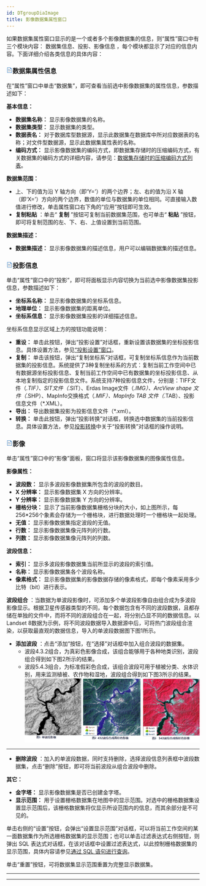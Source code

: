 ```yaml
---
id: DTgroupDiaImage
title: 影像数据集属性窗口  
---  
```

如果数据集属性窗口显示的是一个或者多个影像数据集的信息，则“属性”窗口中有三个模块内容： 数据集信息、投影、影像信息
，每个模块都显示了对应的信息内容。下面详细介绍各类信息的具体内容：

### ![](../../img/read.gif)数据集属性信息

在“属性”窗口中单击“数据集”，即可查看当前选中影像数据集的属性信息，参数描述如下：

**基本信息：**

  * **数据集名称：** 显示影像数据集的名称。
  * **数据集类型：** 显示数据集的类型。
  * **数据表名：** 对于数据库型数据源，显示此数据集在数据库中所对应数据表的名称；对文件型数据源，显示此数据集属性表的名称。
  * **编码方式：** 显示影像数据集的编码方式，即数据集存储时的压缩编码方式，有关数据集的编码方式的详细内容，请参见：[数据集存储时的压缩编码方式列表](EncodeType.html)。

**数据集范围：**

  * 上、下的值为沿 Y 轴方向（即‘Y=’）的两个边界；左、右的值为沿 X 轴（即‘X=’）方向的两个边界，数值的单位与数据集的单位相同。可直接输入数值进行修改，单击属性窗口右下角的“应用”按钮即可生效。
  * **复制粘贴** ：单击“ **复制** ”按钮可复制当前数据集范围，也可单击“ **粘贴** ”按钮，即可将复制范围的左、下、右、上值设置到当前范围。

**数据集描述：**

  * **数据集描述：** 显示影像数据集的描述信息，用户可以编辑数据集的描述信息。

### ![](../../img/read.gif)投影信息

单击“属性”窗口中的“投影”，即可将面板显示内容切换为当前选中影像数据集投影信息，参数描述如下：

  * **坐标系名称：** 显示影像数据集的坐标系信息。
  * **地理单位：** 显示影像数据集的距离单位。
  * **坐标系信息：** 显示影像数据集投影的详细描述信息。

坐标系信息显示区域上方的按钮功能说明：

  * **重设：** 单击此按钮，弹出“投影设置”对话框，重新设置该数据集的坐标投影信息。具体设置方法，参见[“投影设置”窗口](../Projection/PrjCoordSysSettingWin.html)。 
  * **复制：** 单击该按钮，弹出“复制坐标系”对话框，可复制坐标系信息作为当前数据集的投影信息。系统提供了3种复制坐标系的方式：复制当前工作空间中已有数据源坐标投影信息、复制当前工作空间中已有数据集的坐标投影信息、从本地复制指定的投影信息文件。系统支持7种投影信息文件，分别是：TIFF文件（*.TIF）、SIT文件（*.SIT）、Erdas Image文件（*.IMG）、ArcView shape 文件（*.SHP）、MapInfo交换格式（*.MIF）、MapInfo TAB 文件（*.TAB）、投影信息文件（*.XML）。 
  * **导出：** 导出数据集投影为投影信息文件（*.xml）。
  * **转换：** 单击此按钮，弹出“投影转换”对话框，转换选中数据集的当前投影信息。具体设置方法，参见[投影转换](../projection/ConvertPrjCoordSys.html)中关于“投影转换”对话框的操作说明。

### ![](../../img/read.gif)影像

单击“属性”窗口中的“影像”面板，窗口将显示该影像数据集的图像属性信息。

**影像属性：**

  * **波段数：** 显示多波段影像数据集所包含的波段的数目。
  * **X 分辨率：** 显示影像数据集 X 方向的分辨率。
  * **Y 分辨率：** 显示影像数据集 Y 方向的分辨率。
  * **栅格分块：** 显示了当前影像数据集栅格分块的大小，如上图所示，每256*256个象素会存储为一个栅格块，进行数据处理时一个栅格块一起处理。
  * **无值：** 显示影像数据集指定波段的无值。
  * **行数：** 显示影像数据集像元阵列的行数。
  * **列数：** 显示影像数据集像元阵列的列数。

**波段信息：**

  * **索引：** 显示多波段影像数据集当前所显示的波段的索引值。
  * **名称：** 显示影像数据集各个波段名称。
  * **像素格式：** 显示影像数据集的影像数据存储的像素格式，即每个像素采用多少比特（bit）进行表示。

**波段组合**
：当数据为单波段影像时，可添加多个单波段影像自由组合成为多波段影像显示。根据卫星传感器类型的不同，每个数据包含有不同的波段数据，且都存储在单独的文件中，而将不同的波段组合在一起，将分别凸显不同的数据信息。以
Landset 8数据为示例，将不同波段数据导入数据源中后，可将热门波段组合渲染，以获取最直观的数据信息，导入的单波段数据图下图1所示。

  * **添加波段** ：点击“添加”按钮，在“选择”对话框中加入组合波段的数据集。
    * 波段4.3.2组合，为真彩色影像合成，该组合能够用于各种地类识别，波段组合得到如下图2所示的结果。
    * 波段5.4.3组合，为标准假彩色合成，该组合波段可用于植被分类、水体识别，用来监测植被、农作物和湿地，波段组合得到如下图3所示的结果。
![](img/CompositeBands.png)  
---  
  * **删除波段** ：加入的单波段数据，同时支持删除，选择波段信息列表框中波段数据集，点击“删除”按钮，即可将当前波段从组合波段中删除。

**其它：**

  * **金字塔：** 显示影像数据集是否已创建金字塔。
  * **显示范围：** 用于设置栅格数据集在地图中的显示范围。对选中的栅格数据集设置显示范围后，该栅格数据集将仅显示所设范围内的信息，而其余部分是不可见的。 

单击右侧的“设置”按钮，会弹出“设置显示范围”对话框，可以将当前工作空间的某一面数据集作为所选栅格数据集的显示范围；也可以单击过滤表达式右侧按钮，则弹出
SQL 表达式对话框，在该对话框中设置过滤表达式，以此控制栅格数据集的显示范围，具体内容请参见[通过 SQL
语句进行查询](../../Query/SQLQueryDia.html)。

单击“重置”按钮，可将数据集显示范围重置为完整显示数据集。

* * *

[](http://www.supermap.com)  
  
---

